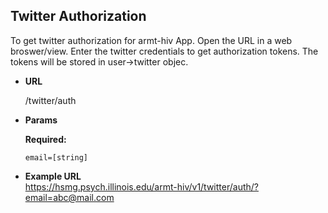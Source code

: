 **Twitter Authorization**
----
  To get twitter authorization for armt-hiv App.
  Open the URL in a web broswer/view. Enter the twitter credentials to get authorization tokens. 
  The tokens will be stored in user->twitter objec. 

* **URL**

  /twitter/auth

*  **Params**

   **Required:**

   `email=[string]`

*  **Example URL**<br>
https://hsmg.psych.illinois.edu/armt-hiv/v1/twitter/auth/?email=abc@mail.com
